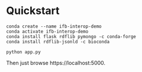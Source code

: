 # Quickstart
```
conda create --name ifb-interop-demo
conda activate ifb-interop-demo
conda install flask rdflib pymongo -c conda-forge
conda install rdflib-jsonld -c bioconda
```
```
python app.py 
```
Then just browse https://localhost:5000.
